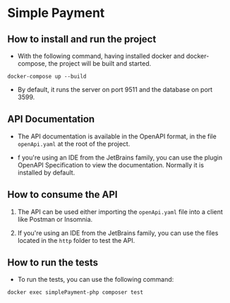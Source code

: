 # Simple Payment

## How to install and run the project

- With the following command, having installed docker and docker-compose,
the project will be built and started.
```shell
docker-compose up --build
```
- By default, it runs the server on port 9511 and the database on port 3599.


## API Documentation
- The API documentation is available in the OpenAPI format, in the file `openApi.yaml` at the root of the project.

- f you're using an IDE from the JetBrains family, you can use the plugin OpenAPI Specification to view the documentation. 
Normally it is installed by default.

## How to consume the API
1. The API can be used either importing the `openApi.yaml` file into a client like Postman or Insomnia.

2. If you're using an IDE from the JetBrains family, you can use the files located in the `http` folder to test the API.

## How to run the tests
- To run the tests, you can use the following command:
```shell
docker exec simplePayment-php composer test
```
